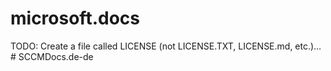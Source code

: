 # microsoft.docs

TODO: Create a file called LICENSE (not LICENSE.TXT, LICENSE.md, etc.)…#   S C C M D o c s . d e - d e  
 